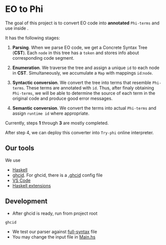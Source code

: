 # EO to Phi

The goal of this project is to convert EO code into **annotated** `Phi-terms` and use inside .

It has the following stages:

1. **Parsing**. When we parse EO code, we get a Concrete Syntax Tree (**CST**). Each `node` in this tree has a `token` and stores info about corresponding code segment.

1. **Enumeration**. We traverse the tree and assign a unique `id` to each node in **CST**. Simultaneously, we accumulate a `Map` with mappings `id`:`node`.

1. **Syntactic conversion**. We convert the tree into terms that resemble `Phi-terms`. These terms are annotated with `id`. Thus, after finaly obtaining `Phi-terms`, we will be able to determine the source of each term in the original code and produce good error messages.

1. **Semantic conversion**. We convert the terms into actual `Phi-terms` and assign `runtime id` where appropriate. 


Currently, steps **1** through **3** are mostly completed. 

After step 4, we can deploy this converter into `Try-phi` online interpreter.

## Our tools

We use 
* [Haskell](https://www.haskell.org/)
* [ghcid](https://github.com/ndmitchell/ghcid). For ghcid, there is a [.ghcid](./.ghcid) config file
* [VS Code](https://code.visualstudio.com/)
* [Haskell extensions](https://betterprogramming.pub/haskell-vs-code-setup-in-2021-6267cc991551)

## Development

* After ghcid is ready, run from project root

```sh
ghcid
```

* We test our parser against [full-syntax](./grammars/full-syntax.eo) file
* You may change the input file in [Main.hs](./app/Main.hs)